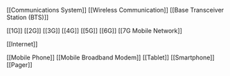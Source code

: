 [[Communications System]]
[[Wireless Communication]]
[[Base Transceiver Station (BTS)]]

[[1G]]
[[2G]]
[[3G]]
[[4G]]
[[5G]]
[[6G]]
[[7G Mobile Network]]

[[Internet]]

[[Mobile Phone]]
[[Mobile Broadband Modem]]
[[Tablet]]
[[Smartphone]]
[[Pager]]